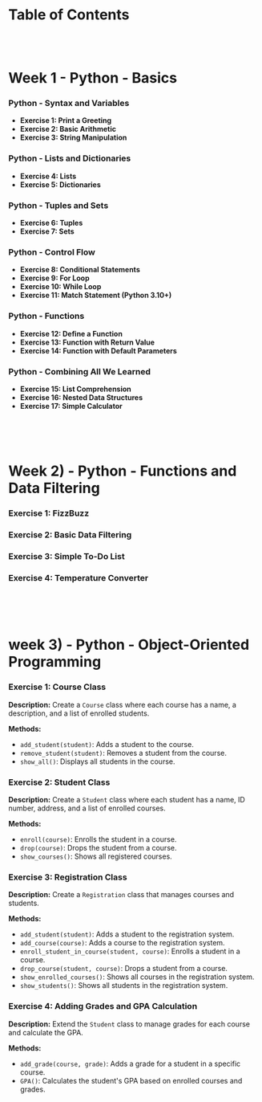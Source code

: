 # Table of Contents

<br>
<br>

# Week 1 - Python - Basics
### Python - Syntax and Variables
- **Exercise 1: Print a Greeting**
- **Exercise 2: Basic Arithmetic**
- **Exercise 3: String Manipulation**

###  Python - Lists and Dictionaries

- **Exercise 4: Lists**
- **Exercise 5: Dictionaries**

###  Python - Tuples and Sets

- **Exercise 6: Tuples**
- **Exercise 7: Sets**

###  Python - Control Flow

- **Exercise 8: Conditional Statements**
- **Exercise 9: For Loop**
- **Exercise 10: While Loop**
- **Exercise 11: Match Statement (Python 3.10+)**

### Python - Functions

- **Exercise 12: Define a Function**
- **Exercise 13: Function with Return Value**
- **Exercise 14: Function with Default Parameters**

### Python - Combining All We Learned

- **Exercise 15: List Comprehension**
- **Exercise 16: Nested Data Structures**
- **Exercise 17: Simple Calculator**

<br>
<br>
<br>


# Week 2) - Python - Functions and Data Filtering

### Exercise 1: FizzBuzz
### Exercise 2: Basic Data Filtering
### Exercise 3: Simple To-Do List
### Exercise 4: Temperature Converter

<br>
<br>
<br>



# week 3) - Python - Object-Oriented Programming

### Exercise 1: Course Class
**Description:** Create a `Course` class where each course has a name, a description, and a list of enrolled students.

**Methods:**
- `add_student(student)`: Adds a student to the course.
- `remove_student(student)`: Removes a student from the course.
- `show_all()`: Displays all students in the course.

### Exercise 2: Student Class
**Description:** Create a `Student` class where each student has a name, ID number, address, and a list of enrolled courses.

**Methods:**
- `enroll(course)`: Enrolls the student in a course.
- `drop(course)`: Drops the student from a course.
- `show_courses()`: Shows all registered courses.

### Exercise 3: Registration Class
**Description:** Create a `Registration` class that manages courses and students. 

**Methods:**
- `add_student(student)`: Adds a student to the registration system.
- `add_course(course)`: Adds a course to the registration system.
- `enroll_student_in_course(student, course)`: Enrolls a student in a course.
- `drop_course(student, course)`: Drops a student from a course.
- `show_enrolled_courses()`: Shows all courses in the registration system.
- `show_students()`: Shows all students in the registration system.

### Exercise 4: Adding Grades and GPA Calculation
**Description:** Extend the `Student` class to manage grades for each course and calculate the GPA.

**Methods:**
- `add_grade(course, grade)`: Adds a grade for a student in a specific course.
- `GPA()`: Calculates the student's GPA based on enrolled courses and grades.



